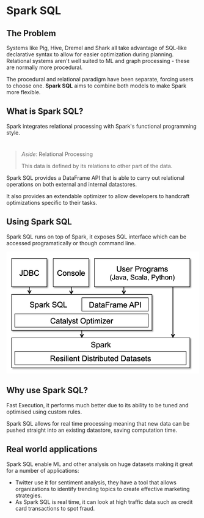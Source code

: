 # Spark SQL


## The Problem

Systems like Pig,  Hive, Dremel and Shark all take advantage of SQL-like declarative syntax to allow for easier optimization during planning. Relational systems  aren't well suited to ML and graph processing - these are normally more  procedural. 

The procedural and relational  paradigm have been separate, forcing users to choose one. **Spark SQL** aims to combine both models to make Spark more flexible. 

## What is Spark SQL?

Spark integrates relational processing with Spark's functional programming style. 
#
> _Aside_: Relational Processing
> 
> This data is defined by its relations to other part of the data.

Spark SQL provides a DataFrame API that is able to carry out relational operations on both external and internal datastores.

It also provides an extendable optimizer to allow developers to handcraft optimizations specific to their tasks.



## Using Spark SQL

Spark SQL runs on top of Spark, it exposes SQL interface which can be accessed programatically or though  command line.

!["Spark"](assets/spark1.png)

## Why use Spark SQL?

Fast Execution, it performs much better due to  its ability to be tuned and optimised using custom rules.

Spark SQL allows for real time processing meaning that new data can be pushed straight into an existing datastore,  saving  computation time.

## Real world applications

Spark SQL enable ML and other analysis on huge datasets making it great for a number of applications:

* Twitter use it for sentiment analysis, they have a tool that allows organizations to identify trending topics to create effective marketing strategies. 
* As Spark SQL is real time, it can look at high traffic data  such as credit card transactions to spot fraud.
